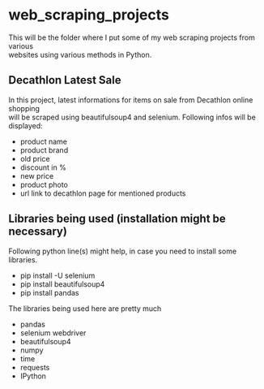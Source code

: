 # web_scraping_projects

This will be the folder where I put some of my web scraping projects from various<br>
websites using various methods in Python.

## Decathlon Latest Sale

In this project, latest informations for items on sale from Decathlon online shopping<br>
will be scraped using beautifulsoup4 and selenium. Following infos will be displayed:
- product name
- product brand
- old price
- discount in %
- new price
- product photo
- url link to decathlon page for mentioned products

## Libraries being used (installation might be necessary)

Following python line(s) might help, in case you need to install some libraries.
- pip install -U selenium
- pip install beautifulsoup4
- pip install pandas

The libraries being used here are pretty much
- pandas
- selenium webdriver
- beautifulsoup4
- numpy
- time
- requests
- IPython